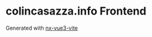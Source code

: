 # colincasazza.info Frontend

Generated with [nx-vue3-vite](https://github.com/samatechtw/nx-vue3-vite)
